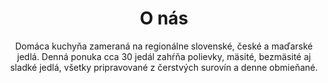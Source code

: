 ---
menu: about-us
title: O nás
type: about-us
subtitle: "Domáca kuchyňa zameraná na regionálne slovenské, české a maďarské jedlá. Denná ponuka cca 30 jedál zahŕňa polievky, mäsité, bezmäsité aj sladké jedlá, všetky pripravované z čerstvých surovín a denne obmieňané."
weight: 3
---